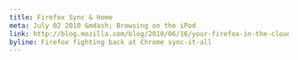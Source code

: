 ```yaml
---
title: Firefox Sync & Home
meta: July 02 2010 &mdash; Browsing on the iPod
link: http://blog.mozilla.com/blog/2010/06/16/your-firefox-in-the-cloud-firefox-sync-and-firefox-home/
byline: Firefox fighting back at Chrome sync-it-all
---
```

